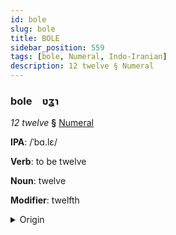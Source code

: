 ```yaml
---
id: bole
slug: bole
title: BOLE
sidebar_position: 559
tags: [bole, Numeral, Indo-Iranian]
description: 12 twelve § Numeral
---
```


### bole&emsp;<span kind="abugida">ʋʓɿ</span>

*12 twelve* **§** [Numeral](../../tags/Numeral)

**IPA**: /ˈbɑ.lɛ/

**Verb**: to be twelve

**Noun**: twelve

**Modifier**: twelfth

<details>
    <summary>Origin</summary>
    Hindi बारह bārah [bäː.ɾɛʱ]<br/>
    <em>Indo-Iranian Language Family</em>
</details>